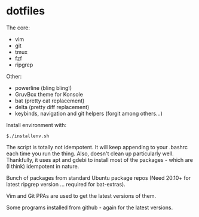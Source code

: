 # dotfiles
The core:
* vim
* git
* tmux
* fzf
* ripgrep

Other:
* powerline (bling bling!)
* GruvBox theme for Konsole
* bat (pretty cat replacement)
* delta (pretty diff replacement)
* keybinds, navigation and git helpers (forgit among others...)

Install environment with:
```
$./installenv.sh
```

The script is totally not idempotent. It will keep appending to your .bashrc each time you run the thing. Also, doesn't clean up particularly well. Thankfully, it uses apt and gdebi to install most of the packages - which are (I think) idempotent in nature.

Bunch of packages from standard Ubuntu package repos (Need 20.10+ for latest ripgrep version ... required for bat-extras).

Vim and Git PPAs are used to get the latest versions of them.

Some programs installed from github - again for the latest versions.
